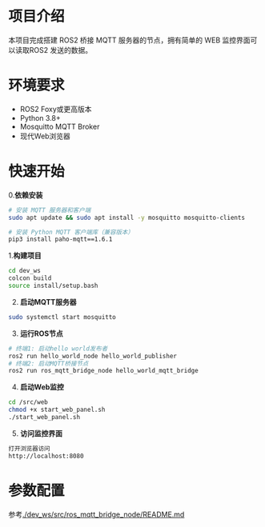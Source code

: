 # 项目介绍
本项目完成搭建 ROS2 桥接 MQTT 服务器的节点，拥有简单的 WEB 监控界面可以读取ROS2 发送的数据。


# 环境要求
- ROS2 Foxy或更高版本
- Python 3.8+
- Mosquitto MQTT Broker
- 现代Web浏览器


# 快速开始

0.**依赖安装**
```bash
# 安装 MQTT 服务器和客户端
sudo apt update && sudo apt install -y mosquitto mosquitto-clients

# 安装 Python MQTT 客户端库（兼容版本）
pip3 install paho-mqtt==1.6.1
```

1.**构建项目**
```bash
cd dev_ws
colcon build
source install/setup.bash
```

2. **启动MQTT服务器**
```bash
sudo systemctl start mosquitto
```

3. **运行ROS节点**
```bash
# 终端1: 启动hello world发布者
ros2 run hello_world_node hello_world_publisher
# 终端2: 启动MQTT桥接节点
ros2 run ros_mqtt_bridge_node hello_world_mqtt_bridge
```
4. **启动Web监控**
```bash
cd /src/web
chmod +x start_web_panel.sh
./start_web_panel.sh 
```
5. **访问监控界面**
```bash
打开浏览器访问
http://localhost:8080
```

# 参数配置
参考[./dev_ws/src/ros_mqtt_bridge_node/README.md](./dev_ws/src/ros_mqtt_bridge_node/README.md)
